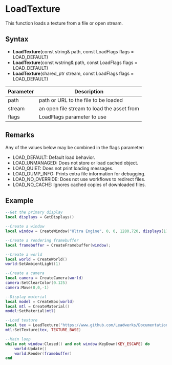 # LoadTexture

This function loads a texture from a file or open stream.

## Syntax

- **LoadTexture**(const string& path, const LoadFlags flags = LOAD_DEFAULT)
- **LoadTexture**(const wstring& path, const LoadFlags flags = LOAD_DEFAULT)
- **LoadTexture**(shared_ptr<Stream> stream, const LoadFlags flags = LOAD_DEFAULT)

| Parameter | Description |
| ------ | ------ |
| path | path or URL to the file to be loaded |
| stream | an open file stream to load the asset from |
| flags | LoadFlags parameter to use |

## Remarks

Any of the values below may be combined in the flags parameter:
- LOAD_DEFAULT: Default load behavior.
- LOAD_UNMANAGED: Does not store or load cached object.
- LOAD_QUIET: Does not print loading messages.
- LOAD_DUMP_INFO: Prints extra file information for debugging.
- LOAD_NO_OVERRIDE: Does not use workflows to redirect files.
- LOAD_NO_CACHE: Ignores cached copies of downloaded files.
 
## Example

```lua
--Get the primary display
local displays = GetDisplays()

--Create a window
local window = CreateWindow("Ultra Engine", 0, 0, 1280,720, displays[1], WINDOW_TITLEBAR | WINDOW_CENTER)

--Create a rendering framebuffer
local framebuffer = CreateFramebuffer(window);

--Create a world
local world = CreateWorld()
world:SetAmbientLight(1)

--Create a camera
local camera = CreateCamera(world)
camera:SetClearColor(0.125)
camera:Move(0,0,-1)

--Display material
local model = CreateBox(world)
local mtl = CreateMaterial()
model:SetMaterial(mtl)

--Load texture
local tex = LoadTexture("https://www.github.com/Leadwerks/Documentation/raw/master/Assets/brickwall01.dds")
mtl:SetTexture(tex, TEXTURE_BASE)

--Main loop
while not window:Closed() and not window:KeyDown(KEY_ESCAPE) do
	world:Update()
	world:Render(framebuffer)
end
```
